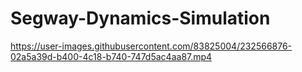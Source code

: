 # Segway-Dynamics-Simulation


https://user-images.githubusercontent.com/83825004/232566876-02a5a39d-b400-4c18-b740-747d5ac4aa87.mp4

